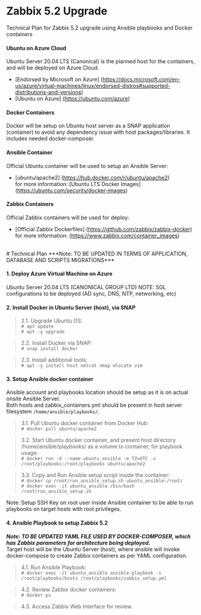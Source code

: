 # Zabbix 5.2 Upgrade

Technical Plan for Zabbix 5.2 upgrade using Ansible playbooks and Docker containers

#### Ubuntu on Azure Cloud

Ubuntu Server 20.04 LTS (Canonical) is the planned host for the containers,
 and will be deployed on Azure Cloud.
* [Endorsed by Microsoft on Azure] (https://docs.microsoft.com/en-us/azure/virtual-machines/linux/endorsed-distros#supported-distributions-and-versions)
* [Ubuntu on Azure] (https://ubuntu.com/azure)

#### Docker Containers

Docker will be setup on Ubuntu host server as a SNAP application (container) to avoid any dependency issue with host packages/libraries.
It includes needed docker-composer.


#### Ansible Container

Official Ubuntu container will be used to setup an Ansible Server:
* [ubuntu/apache2] (https://hub.docker.com/r/ubuntu/apache2)
<br/>for more information: [Ubuntu LTS Docker Images] (https://ubuntu.com/security/docker-images)


#### Zabbix Containers

Official Zabbix containers will be used for deploy:
* [Official Zabbix Dockerfiles] (https://github.com/zabbix/zabbix-docker)
<br/>for more information: (https://www.zabbix.com/container_images)



<br/>
# Technical Plan
***Note: TO BE UPDATED IN TERMS OF APPLICATION, DATABASE AND SCRIPTS MIGRATIONS***

#### 1. Deploy Azure Virtual Machine on Azure

Ubuntu Server 20.04 LTS (CANONICAL GROUP LTD)
NOTE: SGL configurations to be deployed (AD sync, DNS, NTP, networking, etc)


#### 2. Install Docker in Ubuntu Server (host), via SNAP

> 2.1. Upgrade Ubuntu OS: <br/>
> `# apt update` <br/>
> `# apt -y upgrade`<br/>

> 2.2. Install Docker via SNAP: <br/>
> `# snap install docker`<br/>

> 2.3. Install additional tools: <br/>
`# apt -y install host netcat nmap mlocate vim` <br/>


#### 3. Setup Ansible docker container

Ansible account and playbooks location should be setup as it is on actual onsite Ansible Server.<br/>
Both hosts and zabbix_containers.yml should be present in host server filesystem `/home/ansible/playbooks/`.<br/>

> 3.1. Pull Ubuntu docker container from Docker Hub: <br/> 
> `# docker pull ubuntu/apache2` <br/>

>  3.2. Start Ubuntu docker container, and present host directory /home/ansible/playbooks/ as a volume to container, for playbook usage: <br/> 
> `# docker run -d --name ubuntu_ansible -e TZ=UTC -v /root/playbooks:/root/playbooks ubuntu/apache2` <br/>

> 3.3. Copy and Run Ansible setup script inside the container: <br/> 
> `# docker cp /root/run_ansible_setup.sh ubuntu_ansible:/root/` <br/>
> `# docker exec -it ubuntu_ansible /bin/bash /root/run_ansible_setup.sh` <br/>

Note: Setup SSH Key on root user inside Ansible container to be able to run playbooks on target hosts with root privileges. <br/> 


#### 4. Ansible Playbook to setup Zabbix 5.2

***Note: TO BE UPDATED YAML FILE USED BY DOCKER-COMPOSER, which has Zabbix parameters for architecture being deployed.*** <br/>
Target host will be the Ubuntu Server (host), where ansible will invoke docker-compose to create Zabbix containers as per YAML configuration. <br/>

> 4.1. Run Ansible Playbook: <br/> 
> `# docker exec -it ubuntu_ansible ansible-playbook -i /root/playbooks/hosts /root/playbooks/zabbix_setup.yml` <br/>

> 4.2. Review Zabbix docker containers: <br/> 
> `# docker ps` <br/>

> 4.3. Access Zabbix Web Interface for review. <br/> 




